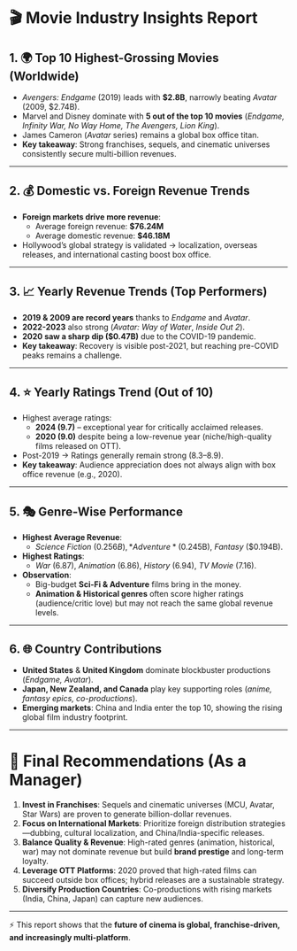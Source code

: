 
# 🎬 Movie Industry Insights Report  

## 1. 🌍 Top 10 Highest-Grossing Movies (Worldwide)  
- *Avengers: Endgame* (2019) leads with **$2.8B**, narrowly beating *Avatar* (2009, $2.74B).  
- Marvel and Disney dominate with **5 out of the top 10 movies** (*Endgame, Infinity War, No Way Home, The Avengers, Lion King*).  
- James Cameron (*Avatar* series) remains a global box office titan.  
- **Key takeaway**: Strong franchises, sequels, and cinematic universes consistently secure multi-billion revenues.  
---

## 2. 💰 Domestic vs. Foreign Revenue Trends  
- **Foreign markets drive more revenue**:  
  - Average foreign revenue: **$76.24M**  
  - Average domestic revenue: **$46.18M**  
- Hollywood’s global strategy is validated → localization, overseas releases, and international casting boost box office.  

---

## 3. 📈 Yearly Revenue Trends (Top Performers)  
- **2019 & 2009 are record years** thanks to *Endgame* and *Avatar*.  
- **2022-2023** also strong (*Avatar: Way of Water*, *Inside Out 2*).  
- **2020 saw a sharp dip ($0.47B)** due to the COVID-19 pandemic.  
- **Key takeaway**: Recovery is visible post-2021, but reaching pre-COVID peaks remains a challenge.  

---

## 4. ⭐ Yearly Ratings Trend (Out of 10)  
- Highest average ratings:  
  - **2024 (9.7)** – exceptional year for critically acclaimed releases.  
  - **2020 (9.0)** despite being a low-revenue year (niche/high-quality films released on OTT).  
- Post-2019 → Ratings generally remain strong (8.3–8.9).  
- **Key takeaway**: Audience appreciation does not always align with box office revenue (e.g., 2020).  

---

## 5. 🎭 Genre-Wise Performance  
- **Highest Average Revenue**:  
  - *Science Fiction* ($0.256B), *Adventure* ($0.245B), *Fantasy* ($0.194B).  
- **Highest Ratings**:  
  - *War* (6.87), *Animation* (6.86), *History* (6.94), *TV Movie* (7.16).  
- **Observation**:  
  - Big-budget **Sci-Fi & Adventure** films bring in the money.  
  - **Animation & Historical genres** often score higher ratings (audience/critic love) but may not reach the same global revenue levels.  

---

## 6. 🌐 Country Contributions  
- **United States** & **United Kingdom** dominate blockbuster productions (*Endgame, Avatar*).  
- **Japan, New Zealand, and Canada** play key supporting roles (*anime, fantasy epics, co-productions*).  
- **Emerging markets**: China and India enter the top 10, showing the rising global film industry footprint.  

---

# 📌 Final Recommendations (As a Manager)  
1. **Invest in Franchises**: Sequels and cinematic universes (MCU, Avatar, Star Wars) are proven to generate billion-dollar revenues.  
2. **Focus on International Markets**: Prioritize foreign distribution strategies—dubbing, cultural localization, and China/India-specific releases.  
3. **Balance Quality & Revenue**: High-rated genres (animation, historical, war) may not dominate revenue but build **brand prestige** and long-term loyalty.  
4. **Leverage OTT Platforms**: 2020 proved that high-rated films can succeed outside box offices; hybrid releases are a sustainable strategy.  
5. **Diversify Production Countries**: Co-productions with rising markets (India, China, Japan) can capture new audiences.  

---

⚡ This report shows that the **future of cinema is global, franchise-driven, and increasingly multi-platform**.  
